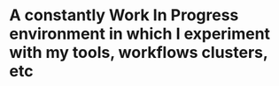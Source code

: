
# A constantly Work In Progress environment in which I experiment with my tools, workflows clusters, etc
